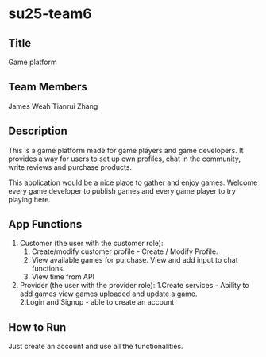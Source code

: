 # su25-team6

## Title
Game platform

## Team Members
James Weah
Tianrui Zhang

## Description 
This is a game platform made for game players and game developers. It provides a way for users to set up own profiles, chat in the community, write reviews and purchase products. 

This application would be a nice place to gather and enjoy games. Welcome every game developer to publish games and every game player to try playing here.

## App Functions 
1. Customer (the user with the customer role):
    1. Create/modify customer profile - Create / Modify Profile.
    2. View available games for purchase. 
    View and add input to chat functions.
    4. View time from API
2. Provider (the user with the provider role):
     1.Create services - Ability to add games
     view games uploaded and update a game.  
     2.Login and Signup - able to create an account

##  How to Run
Just create an account and use all the functionalities.
